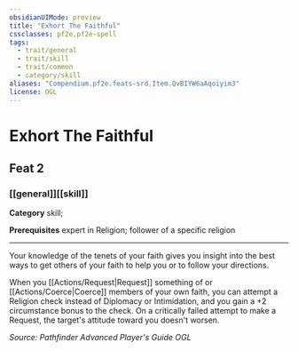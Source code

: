 ```yaml
---
obsidianUIMode: preview
title: "Exhort The Faithful"
cssclasses: pf2e,pf2e-spell
tags:
  - trait/general
  - trait/skill
  - trait/common
  - category/skill
aliases: "Compendium.pf2e.feats-srd.Item.QvBIYW6aAqoiyim3"
license: OGL
---
```

# Exhort The Faithful
## Feat 2
### [[general]][[skill]]

**Category** skill; 



**Prerequisites** expert in Religion; follower of a specific religion
* * *
Your knowledge of the tenets of your faith gives you insight into the best ways to get others of your faith to help you or to follow your directions.

When you [[Actions/Request|Request]] something of or [[Actions/Coerce|Coerce]] members of your own faith, you can attempt a Religion check instead of Diplomacy or Intimidation, and you gain a +2 circumstance bonus to the check. On a critically failed attempt to make a Request, the target's attitude toward you doesn't worsen.

*Source: Pathfinder Advanced Player's Guide*
*OGL*